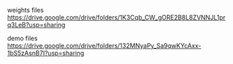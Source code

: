 weights files
https://drive.google.com/drive/folders/1K3Cqb_CW_gORE2B8L8ZVNNJL1prq3LeB?usp=sharing

demo files
https://drive.google.com/drive/folders/132MNyaPy_Sa9qwKYcAxx-1bS5zAsnB7I?usp=sharing
